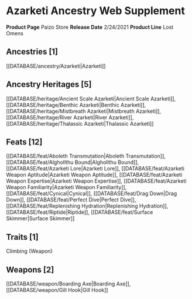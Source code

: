 ﻿---
id: '76'
name: Azarketi Ancestry Web Supplement
rarity: Common
type: Source

---
# Azarketi Ancestry Web Supplement

**Product Page** Paizo Store
**Release Date** 2/24/2021
**Product Line** Lost Omens

## Ancestries [1]

[[DATABASE/ancestry/Azarketi|Azarketi]]

## Ancestry Heritages [5]

[[DATABASE/heritage/Ancient Scale Azarketi|Ancient Scale Azarketi]], [[DATABASE/heritage/Benthic Azarketi|Benthic Azarketi]], [[DATABASE/heritage/Mistbreath Azarketi|Mistbreath Azarketi]], [[DATABASE/heritage/River Azarketi|River Azarketi]], [[DATABASE/heritage/Thalassic Azarketi|Thalassic Azarketi]]

## Feats [12]

[[DATABASE/feat/Aboleth Transmutation|Aboleth Transmutation]], [[DATABASE/feat/Alghollthu Bound|Alghollthu Bound]], [[DATABASE/feat/Azarketi Lore|Azarketi Lore]], [[DATABASE/feat/Azarketi Weapon Aptitude|Azarketi Weapon Aptitude]], [[DATABASE/feat/Azarketi Weapon Expertise|Azarketi Weapon Expertise]], [[DATABASE/feat/Azarketi Weapon Familiarity|Azarketi Weapon Familiarity]], [[DATABASE/feat/Cynical|Cynical]], [[DATABASE/feat/Drag Down|Drag Down]], [[DATABASE/feat/Perfect Dive|Perfect Dive]], [[DATABASE/feat/Replenishing Hydration|Replenishing Hydration]], [[DATABASE/feat/Riptide|Riptide]], [[DATABASE/feat/Surface Skimmer|Surface Skimmer]]

## Traits [1]

Climbing (Weapon)

## Weapons [2]

[[DATABASE/weapon/Boarding Axe|Boarding Axe]], [[DATABASE/weapon/Gill Hook|Gill Hook]]